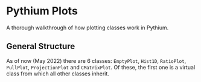 # Pythium Plots

A thorough walkthrough of how plotting classes work in Pythium.

## General Structure

As of now (May 2022) there are 6 classes: `EmptyPlot`, `Hist1D`, `RatioPlot`, `PullPlot`, `ProjectionPlot` and `CMatrixPlot`. Of these, the first one is a virtual class from which all other classes inherit.